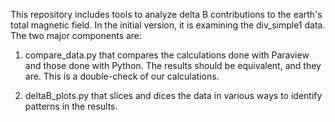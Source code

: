 This repository includes tools to analyze delta B contributions to the earth's total magnetic field.  In the initial version, it is examining the div_simple1 data.  The two major components are:

1. compare_data.py that compares the calculations done with Paraview and those done with Python.  The results should be equivalent, and they are.  This is a double-check of our calculations.

2. deltaB_plots.py that slices and dices the data in various ways to identify patterns in the results.
